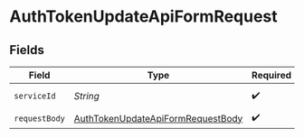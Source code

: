 # AuthTokenUpdateApiFormRequest


## Fields

| Field                                                                                             | Type                                                                                              | Required                                                                                          | Description                                                                                       |
| ------------------------------------------------------------------------------------------------- | ------------------------------------------------------------------------------------------------- | ------------------------------------------------------------------------------------------------- | ------------------------------------------------------------------------------------------------- |
| `serviceId`                                                                                       | *String*                                                                                          | :heavy_check_mark:                                                                                | A service ID.                                                                                     |
| `requestBody`                                                                                     | [AuthTokenUpdateApiFormRequestBody](../../models/operations/AuthTokenUpdateApiFormRequestBody.md) | :heavy_check_mark:                                                                                | N/A                                                                                               |